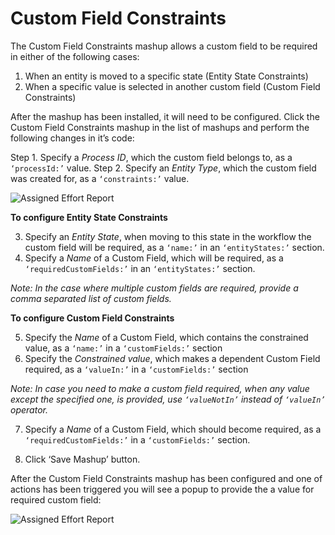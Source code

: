 Custom Field Constraints
======================

The Custom Field Constraints mashup allows a custom field to be required in either of the following cases:

1. When an entity is moved to a specific state (Entity State Constraints)
2. When a specific value is selected in another custom field (Custom Field Constraints)

After the mashup has been installed, it will need to be configured. Click the Custom Field Constraints mashup in the list of mashups and perform the following changes in it’s code:

Step 1. Specify a _Process ID_, which the custom field belongs to, as a ```‘processId:’``` value.
Step 2. Specify an _Entity Type_, which the custom field was created for, as a ```‘constraints:’``` value.

![Assigned Effort Report](https://github.com/TargetProcess/TP3MashupLibrary/raw/master/CFConstraints/code.png)



__To configure Entity State Constraints__


3. Specify an _Entity State_, when moving to this state in the workflow the custom field will be required, as a ```‘name:’``` in an ```‘entityStates:’``` section.
4. Specify a _Name_ of a Custom Field, which will be required, as a ```‘requiredCustomFields:’``` in an ```‘entityStates:’``` section. 

_Note: In the case where multiple custom fields are required, provide a comma separated list of custom fields._


__To configure Custom Field Constraints__

5. Specify the _Name_ of a Custom Field, which contains the constrained value, as a ```‘name:’```  in a ```‘customFields:’``` section
6. Specify the _Constrained value_, which makes a dependent Custom Field required, as a ```‘valueIn:’``` in a ```‘customFields:’``` section

_Note: In case you need to make a custom field required, when any value except the specified one, is provided, use ```‘valueNotIn’``` instead of ```‘valueIn’``` operator._

7. Specify a _Name_ of a Custom Field, which should become required, as a ```‘requiredCustomFields:’``` in a ```‘customFields:’``` section.

8. Click ‘Save Mashup’ button.

After the Custom Field Constraints mashup has been configured and one of actions has been triggered you will see a popup to provide the a value for required custom field:


![Assigned Effort Report](https://github.com/TargetProcess/TP3MashupLibrary/raw/master/CFConstraints/popup.png)
